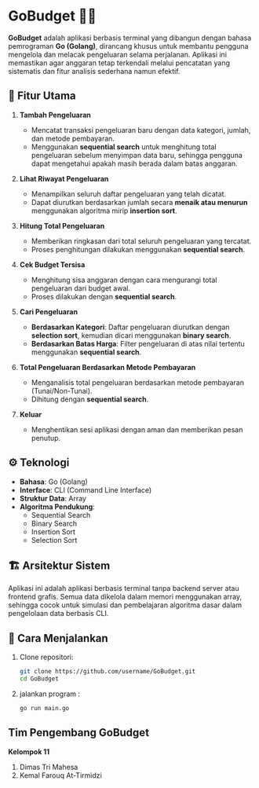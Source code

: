 # GoBudget 🧳💸

**GoBudget** adalah aplikasi berbasis terminal yang dibangun dengan bahasa pemrograman **Go (Golang)**, dirancang khusus untuk membantu pengguna mengelola dan melacak pengeluaran selama perjalanan. Aplikasi ini memastikan agar anggaran tetap terkendali melalui pencatatan yang sistematis dan fitur analisis sederhana namun efektif.

## 📌 Fitur Utama

1. **Tambah Pengeluaran**
   - Mencatat transaksi pengeluaran baru dengan data kategori, jumlah, dan metode pembayaran.
   - Menggunakan **sequential search** untuk menghitung total pengeluaran sebelum menyimpan data baru, sehingga pengguna dapat mengetahui apakah masih berada dalam batas anggaran.

2. **Lihat Riwayat Pengeluaran**
   - Menampilkan seluruh daftar pengeluaran yang telah dicatat.
   - Dapat diurutkan berdasarkan jumlah secara **menaik atau menurun** menggunakan algoritma mirip **insertion sort**.

3. **Hitung Total Pengeluaran**
   - Memberikan ringkasan dari total seluruh pengeluaran yang tercatat.
   - Proses penghitungan dilakukan menggunakan **sequential search**.

4. **Cek Budget Tersisa**
   - Menghitung sisa anggaran dengan cara mengurangi total pengeluaran dari budget awal.
   - Proses dilakukan dengan **sequential search**.

5. **Cari Pengeluaran**
   - **Berdasarkan Kategori**: Daftar pengeluaran diurutkan dengan **selection sort**, kemudian dicari menggunakan **binary search**.
   - **Berdasarkan Batas Harga**: Filter pengeluaran di atas nilai tertentu menggunakan **sequential search**.

6. **Total Pengeluaran Berdasarkan Metode Pembayaran**
   - Menganalisis total pengeluaran berdasarkan metode pembayaran (Tunai/Non-Tunai).
   - Dihitung dengan **sequential search**.

7. **Keluar**
   - Menghentikan sesi aplikasi dengan aman dan memberikan pesan penutup.

## ⚙️ Teknologi

- **Bahasa**: Go (Golang)
- **Interface**: CLI (Command Line Interface)
- **Struktur Data**: Array
- **Algoritma Pendukung**:
  - Sequential Search
  - Binary Search
  - Insertion Sort
  - Selection Sort

## 🏗️ Arsitektur Sistem

Aplikasi ini adalah aplikasi berbasis terminal tanpa backend server atau frontend grafis. Semua data dikelola dalam memori menggunakan array, sehingga cocok untuk simulasi dan pembelajaran algoritma dasar dalam pengelolaan data berbasis CLI.

## 🚀 Cara Menjalankan

1. Clone repositori:
   ```bash
   git clone https://github.com/username/GoBudget.git
   cd GoBudget

2. jalankan program :
    ```bash
   go run main.go

## Tim Pengembang GoBudget
**Kelompok 11**
1. Dimas Tri Mahesa
2. Kemal Farouq At-Tirmidzi
